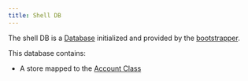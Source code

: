 ```yaml
---
title: Shell DB
---
```


The shell DB is a [Database][1] initialized and provided by the [bootstrapper][2].

This database contains:
- A store mapped to the [Account Class][3]

[1]: architecture/classes/database.md
[2]: architecture/components/bootstrapper.md
[3]: architecture/classes/account.md

